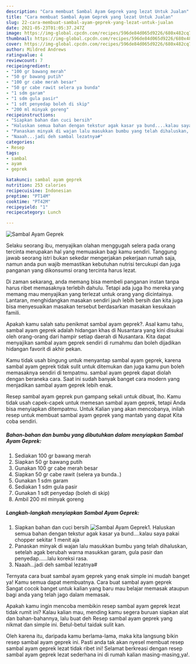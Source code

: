```yaml
---
description: "Cara membuat Sambal Ayam Geprek yang lezat Untuk Jualan"
title: "Cara membuat Sambal Ayam Geprek yang lezat Untuk Jualan"
slug: 22-cara-membuat-sambal-ayam-geprek-yang-lezat-untuk-jualan
date: 2021-05-23T01:05:37.247Z
image: https://img-global.cpcdn.com/recipes/596de84d065d9226/680x482cq70/sambal-ayam-geprek-foto-resep-utama.jpg
thumbnail: https://img-global.cpcdn.com/recipes/596de84d065d9226/680x482cq70/sambal-ayam-geprek-foto-resep-utama.jpg
cover: https://img-global.cpcdn.com/recipes/596de84d065d9226/680x482cq70/sambal-ayam-geprek-foto-resep-utama.jpg
author: Mildred Andrews
ratingvalue: 4
reviewcount: 7
recipeingredient:
- "100 gr bawang merah"
- "50 gr bawang putih"
- "100 gr cabe merah besar"
- "50 gr cabe rawit selera ya bunda"
- "1 sdm garam"
- "1 sdm gula pasir"
- "1 sdt penyedap boleh di skip"
- "200 ml minyak goreng"
recipeinstructions:
- "Siapkan bahan dan cuci bersih"
- "Haluskan semua bahan dengan tekstur agak kasar ya bund....kalau saya pakai chopper sekitar 1 menit aja"
- "Panaskan minyak di wajan lalu masukkan bumbu yang telah dihaluskan, setelah agak berubah warna masukkan garam, gula pasir dan penyedap......lalu koreksi rasa."
- "Naaah...jadi deh sambal lezatnya#"
categories:
- Resep
tags:
- sambal
- ayam
- geprek

katakunci: sambal ayam geprek 
nutrition: 253 calories
recipecuisine: Indonesian
preptime: "PT14M"
cooktime: "PT42M"
recipeyield: "1"
recipecategory: Lunch

---
```



![Sambal Ayam Geprek](https://img-global.cpcdn.com/recipes/596de84d065d9226/680x482cq70/sambal-ayam-geprek-foto-resep-utama.jpg)

Selaku seorang ibu, menyajikan olahan menggugah selera pada orang tercinta merupakan hal yang memuaskan bagi kamu sendiri. Tanggung jawab seorang istri bukan sekedar mengerjakan pekerjaan rumah saja, namun anda pun wajib memastikan kebutuhan nutrisi tercukupi dan juga panganan yang dikonsumsi orang tercinta harus lezat.

Di zaman  sekarang, anda memang bisa membeli panganan instan tanpa harus ribet memasaknya terlebih dahulu. Tetapi ada juga lho mereka yang memang mau menyajikan yang terlezat untuk orang yang dicintainya. Lantaran, menghidangkan masakan sendiri jauh lebih bersih dan kita juga bisa menyesuaikan masakan tersebut berdasarkan masakan kesukaan famili. 



Apakah kamu salah satu penikmat sambal ayam geprek?. Asal kamu tahu, sambal ayam geprek adalah hidangan khas di Nusantara yang kini disukai oleh orang-orang dari hampir setiap daerah di Nusantara. Kita dapat menyajikan sambal ayam geprek sendiri di rumahmu dan boleh dijadikan hidangan favorit di akhir pekan.

Kamu tidak usah bingung untuk menyantap sambal ayam geprek, karena sambal ayam geprek tidak sulit untuk ditemukan dan juga kamu pun boleh memasaknya sendiri di tempatmu. sambal ayam geprek dapat diolah dengan beraneka cara. Saat ini sudah banyak banget cara modern yang menjadikan sambal ayam geprek lebih enak.

Resep sambal ayam geprek pun gampang sekali untuk dibuat, lho. Kamu tidak usah capek-capek untuk memesan sambal ayam geprek, tetapi Anda bisa menyiapkan ditempatmu. Untuk Kalian yang akan mencobanya, inilah resep untuk membuat sambal ayam geprek yang mantab yang dapat Kita coba sendiri.

<!--inarticleads1-->

##### Bahan-bahan dan bumbu yang dibutuhkan dalam menyiapkan Sambal Ayam Geprek:

1. Sediakan 100 gr bawang merah
1. Siapkan 50 gr bawang putih
1. Gunakan 100 gr cabe merah besar
1. Siapkan 50 gr cabe rawit (selera ya bunda..)
1. Gunakan 1 sdm garam
1. Sediakan 1 sdm gula pasir
1. Gunakan 1 sdt penyedap (boleh di skip)
1. Ambil 200 ml minyak goreng




<!--inarticleads2-->

##### Langkah-langkah menyiapkan Sambal Ayam Geprek:

1. Siapkan bahan dan cuci bersih
<img src="https://img-global.cpcdn.com/steps/be9c3f5cda02d0da/160x128cq70/sambal-ayam-geprek-langkah-memasak-1-foto.jpg" alt="Sambal Ayam Geprek">1. Haluskan semua bahan dengan tekstur agak kasar ya bund....kalau saya pakai chopper sekitar 1 menit aja
1. Panaskan minyak di wajan lalu masukkan bumbu yang telah dihaluskan, setelah agak berubah warna masukkan garam, gula pasir dan penyedap......lalu koreksi rasa.
1. Naaah...jadi deh sambal lezatnya#




Ternyata cara buat sambal ayam geprek yang enak simple ini mudah banget ya! Kamu semua dapat membuatnya. Cara buat sambal ayam geprek Sangat cocok banget untuk kalian yang baru mau belajar memasak ataupun bagi anda yang telah jago dalam memasak.

Apakah kamu ingin mencoba membikin resep sambal ayam geprek lezat tidak rumit ini? Kalau kalian mau, mending kamu segera buruan siapkan alat dan bahan-bahannya, lalu buat deh Resep sambal ayam geprek yang nikmat dan simple ini. Betul-betul taidak sulit kan. 

Oleh karena itu, daripada kamu berlama-lama, maka kita langsung bikin resep sambal ayam geprek ini. Pasti anda tak akan nyesel membuat resep sambal ayam geprek lezat tidak ribet ini! Selamat berkreasi dengan resep sambal ayam geprek lezat sederhana ini di rumah kalian masing-masing,ya!.

